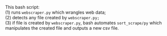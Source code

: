 This bash script:<br/>
(1) runs `webscraper.py` which wrangles web data;<br/>
(2) detects any file created by `webscraper.py;`<br/>
(3) if file is created by `webscraper.py`, bash automates `sort_scrape/py` which manipulates the created file and outputs a new csv file.

